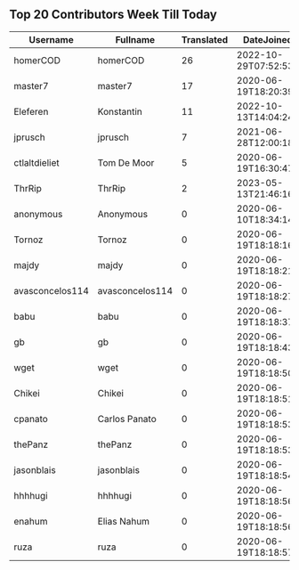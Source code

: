 ## Top 20 Contributors Week Till Today ##
|Username|Fullname|Translated|DateJoined|Language|
|--------|--------|----------|----------|-------|
|homerCOD|homerCOD|26|2022-10-29T07:52:53.|sr|
|master7|master7|17|2020-06-19T18:20:39.|pl|
|Eleferen|Konstantin|11|2022-10-13T14:04:24Z|ru|
|jprusch|jprusch|7|2021-06-28T12:00:18.|de|
|ctlaltdieliet|Tom De Moor|5|2020-06-19T16:30:47Z|nl|
|ThrRip|ThrRip|2|2023-05-13T21:46:16.|zh_Hans|
|anonymous|Anonymous|0|2020-06-10T18:34:14.||
|Tornoz|Tornoz|0|2020-06-19T18:18:16.||
|majdy|majdy|0|2020-06-19T18:18:21.||
|avasconcelos114|avasconcelos114|0|2020-06-19T18:18:27Z||
|babu|babu|0|2020-06-19T18:18:37.||
|gb|gb|0|2020-06-19T18:18:43.||
|wget|wget|0|2020-06-19T18:18:50Z|ro|
|Chikei|Chikei|0|2020-06-19T18:18:51Z|zh_Hant|
|cpanato|Carlos Panato|0|2020-06-19T18:18:53Z||
|thePanz|thePanz|0|2020-06-19T18:18:53Z||
|jasonblais|jasonblais|0|2020-06-19T18:18:54Z||
|hhhhugi|hhhhugi|0|2020-06-19T18:18:56.||
|enahum|Elias  Nahum|0|2020-06-19T18:18:56Z|es|
|ruza|ruza|0|2020-06-19T18:18:57.||
